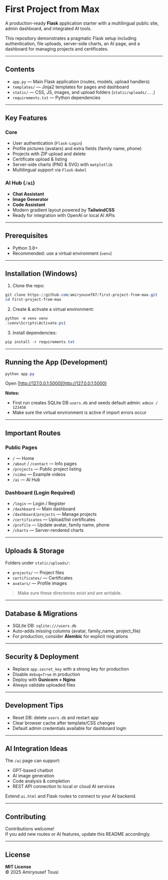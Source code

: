 #  First Project from Max

A production-ready **Flask** application starter with a multilingual public site, admin dashboard, and integrated AI tools.

This repository demonstrates a pragmatic Flask setup including authentication, file uploads, server-side charts, an AI page, and a dashboard for managing projects and certificates.

---

##  Contents

- `app.py` — Main Flask application (routes, models, upload handlers)
- `templates/` — Jinja2 templates for pages and dashboard
- `static/` — CSS, JS, images, and upload folders (`static/uploads/...`)
- `requirements.txt` — Python dependencies

---

##  Key Features

### Core

- User authentication (`Flask-Login`)
- Profile pictures (avatars) and extra fields (family name, phone)
- Projects with ZIP upload and delete
- Certificate upload & listing
- Server-side charts (PNG & SVG) with `matplotlib`
- Multilingual support via `Flask-Babel`

### AI Hub (`/ai`)

- **Chat Assistant**
- **Image Generator**
- **Code Assistant**
- Modern gradient layout powered by **TailwindCSS**
- Ready for integration with OpenAI or local AI APIs

---

##  Prerequisites

- Python 3.8+
- Recommended: use a virtual environment (`venv`)

---

##  Installation (Windows)

1. Clone the repo:

```powershell
git clone https://github.com/amiryousef87/first-project-from-max.git
cd first-project-from-max
```

2. Create & activate a virtual environment:

```powershell
python -m venv venv
.\venv\Scripts\Activate.ps1
```

3. Install dependencies:

```powershell
pip install -r requirements.txt
```

---

##  Running the App (Development)

```powershell
python app.py
```

Open [http://127.0.0.1:5000](http://127.0.0.1:5000)

**Notes:**

- First run creates SQLite DB `users.db` and seeds default admin: `admin / 123456`
- Make sure the virtual environment is active if import errors occur

---

##  Important Routes

### Public Pages

- `/` — Home
- `/about` / `/contact` — Info pages
- `/projects` — Public project listing
- `/video` — Example videos
- `/ai` — AI Hub

### Dashboard (Login Required)

- `/login` — Login / Register
- `/dashboard` — Main dashboard
- `/dashboard/projects` — Manage projects
- `/certificates` — Upload/list certificates
- `/profile` — Update avatar, family name, phone
- `/charts` — Server-rendered charts

---

##  Uploads & Storage

Folders under `static/uploads/`:

- `projects/` — Project files
- `certificates/` — Certificates
- `avatars/` — Profile images

> Make sure these directories exist and are writable.

---

##  Database & Migrations

- SQLite DB: `sqlite:///users.db`
- Auto-adds missing columns (avatar, family_name, project_file)
- For production, consider **Alembic** for explicit migrations

---

##  Security & Deployment

- Replace `app.secret_key` with a strong key for production
- Disable `debug=True` in production
- Deploy with **Gunicorn + Nginx**
- Always validate uploaded files

---

##  Development Tips

- Reset DB: delete `users.db` and restart app
- Clear browser cache after template/CSS changes
- Default admin credentials available for dashboard login

---

##  AI Integration Ideas

The `/ai` page can support:

- GPT-based chatbot
- AI image generation
- Code analysis & completion
- REST API connection to local or cloud AI services

Extend `ai.html` and Flask routes to connect to your AI backend.

---

##  Contributing

Contributions welcome!  
If you add new routes or AI features, update this README accordingly.

---

##  License

**MIT License**  
© 2025 Amiryousef Tousi
